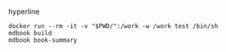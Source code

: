 hyperline

```shell
docker run --rm -it -v "$PWD/":/work -w /work test /bin/sh
mdbook build
mdbook book-summary
```
